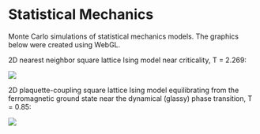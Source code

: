 # Statistical Mechanics

Monte Carlo simulations of statistical mechanics models. The graphics below were created using WebGL.

2D nearest neighbor square lattice Ising model near criticality, T = 2.269:

![](Ising/NearestNeighborCoupling/SquareLattice/Plots/CriticalIsing.gif)

2D plaquette-coupling square lattice Ising model equilibrating from the ferromagnetic ground state near the dynamical (glassy) phase transition, T = 0.85:

![](./Ising/PlaquetteCoupling/SquareLattice/Plots/GlassyFractons.gif)
